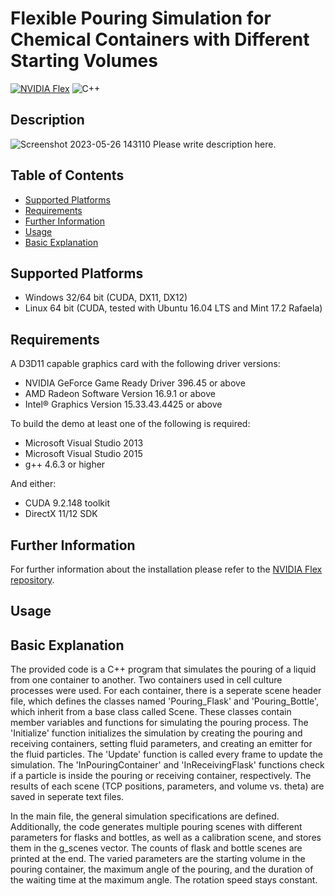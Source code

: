 
# Flexible Pouring Simulation for Chemical Containers with Different Starting Volumes
 
[![NVIDIA Flex](https://img.shields.io/badge/NVIDIA-Flex-green)](https://developer.nvidia.com/flex)
![C++](https://img.shields.io/badge/C++-11-orange)

## Description

![Screenshot 2023-05-26 143110](https://github.com/DaniSchober/thesis/assets/75242605/45cbc248-175e-48ff-95da-4e0a2bf3932f)
Please write description here.

## Table of Contents

- [Supported Platforms](#platforms)
- [Requirements](#requirements)
- [Further Information](#information)
- [Usage](#usage)
- [Basic Explanation](#explanation)

## <a id="platforms"></a> Supported Platforms

* Windows 32/64 bit (CUDA, DX11, DX12)
* Linux 64 bit (CUDA, tested with Ubuntu 16.04 LTS and Mint 17.2 Rafaela)

## Requirements

A D3D11 capable graphics card with the following driver versions:

* NVIDIA GeForce Game Ready Driver 396.45 or above
* AMD Radeon Software Version 16.9.1 or above
* Intel® Graphics Version 15.33.43.4425 or above

To build the demo at least one of the following is required:

* Microsoft Visual Studio 2013
* Microsoft Visual Studio 2015
* g++ 4.6.3 or higher

And either: 

* CUDA 9.2.148 toolkit
* DirectX 11/12 SDK

## <a id="information"></a> Further Information

For further information about the installation please refer to the [NVIDIA Flex repository](https://github.com/NVIDIAGameWorks/FleX).

## Usage


## <a id="explanation"></a> Basic Explanation

The provided code is a C++ program that simulates the pouring of a liquid from one container to another. Two containers used in cell culture processes were used. 
For each container, there is a seperate scene header file, which defines the classes named 'Pouring_Flask' and 'Pouring_Bottle', which inherit from a base class called Scene.
These classes contain member variables and functions for simulating the pouring process. The 'Initialize' function initializes the simulation by creating the pouring and receiving containers, setting fluid parameters, and creating an emitter for the fluid particles. The 'Update' function is called every frame to update the simulation. The 'InPouringContainer' and 'InReceivingFlask' functions check if a particle is inside the pouring or receiving container, respectively. The results of each scene (TCP positions, parameters, and volume vs. theta) are saved in seperate text files.

In the main file, the general simulation specifications are defined. Additionally, the code generates multiple pouring scenes with different parameters for flasks and bottles, as well as a calibration scene, and stores them in the g_scenes vector. The counts of flask and bottle scenes are printed at the end. The varied parameters are the starting volume in the pouring container, the maximum angle of the pouring, and the duration of the waiting time at the maximum angle. The rotation speed stays constant.





